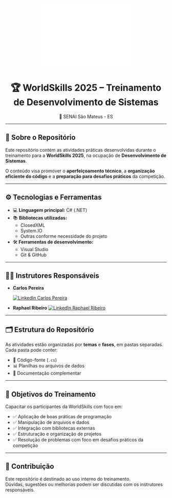 <p align="center">
  <img src="WS_Logo_White_RGB.png" alt="WorldSkills Logo" width="300"/>
</p>

<h1 align="center">🏆 WorldSkills 2025 – Treinamento de Desenvolvimento de Sistemas</h1>
<p align="center">📍 SENAI São Mateus - ES</p>

---

## 📂 Sobre o Repositório

Este repositório contém as atividades práticas desenvolvidas durante o treinamento para a **WorldSkills 2025**, na ocupação de **Desenvolvimento de Sistemas**.

O conteúdo visa promover o **aperfeiçoamento técnico**, a **organização eficiente do código** e a **preparação para desafios práticos** da competição.

---

## ⚙️ Tecnologias e Ferramentas

- 💻 **Linguagem principal:** C# (.NET)  
- 📚 **Bibliotecas utilizadas:**  
  - ClosedXML  
  - System.IO  
  - Outras conforme necessidade do projeto  
- 🛠️ **Ferramentas de desenvolvimento:**  
  - Visual Studio  
  - Git & GitHub  

---

## 👨‍🏫 Instrutores Responsáveis

- **Carlos Pereira**
  <p align="left">
  <a href="https://www.linkedin.com/in/link do linkedin" target="_blank">
    <img src="https://img.shields.io/badge/LinkedIn-Carlos%20Pereira-0077B5?style=for-the-badge&logo=linkedin&logoColor=white" alt="LinkedIn Carlos Pereira"/>
  </a> 
  
- **Raphael Ribeiro**
  <a href="https://www.linkedin.com/in/raphaelsouzaribeiro/" target="_blank">
    <img src="https://img.shields.io/badge/LinkedIn-Raphael%20Ribeiro-0077B5?style=for-the-badge&logo=linkedin&logoColor=white" alt="LinkedIn Raphael Ribeiro"/>
  </a>
</p>

---

## 🗂️ Estrutura do Repositório

As atividades estão organizadas por **temas** e **fases**, em pastas separadas. Cada pasta pode conter:

- 🧩 Código-fonte (`.cs`)  
- 📊 Planilhas ou arquivos de dados  
- 📝 Documentação complementar  

---

## 🎯 Objetivos do Treinamento

Capacitar os participantes da WorldSkills com foco em:

- ✅ Aplicação de boas práticas de programação  
- ✅ Manipulação de arquivos e dados  
- ✅ Integração com bibliotecas externas  
- ✅ Estruturação e organização de projetos  
- ✅ Resolução de problemas com foco em desafios práticos da competição  

---

## 🤝 Contribuição

Este repositório é destinado ao uso interno do treinamento.  
Dúvidas, sugestões ou melhorias podem ser discutidas com os instrutores responsáveis.
